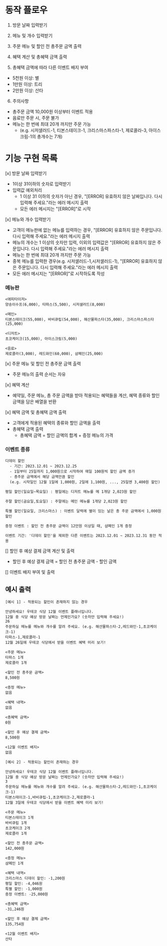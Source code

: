 # 동작 플로우

1. 방문 날짜 입력받기

2. 메뉴 및 개수 입력받기

3. 주문 메뉴 및 할인 전 총주문 금액 출력

4. 혜택 계산 및 총혜택 금액 출력

5. 총혜택 금액에 따라 다른 이벤트 배지 부여

- 5천원 이상: 별
- 1만원 이상: 트리
- 2만원 이상: 산타

6. 주의사항

- 총주문 금액 10,000원 이상부터 이벤트 적용
- 음료만 주문 시, 주문 불가
- 메뉴는 한 번에 최대 20개 까지만 주문 가능
  - (e.g. 시저샐러드-1, 티본스테이크-1, 크리스마스파스타-1, 제로콜라-3, 아이스크림-1의 총개수는 7개)

# 기능 구현 목록

[x] 방문 날짜 입력받기

- 1이상 31이하의 숫자로 입력받기
- 입력값 예외처리
  - 1 이상 31 이하의 숫자가 아닌 경우, "[ERROR] 유효하지 않은 날짜입니다. 다시 입력해 주세요."라는 에러 메시지 출력
  - 모든 에러 메시지는 "[ERROR]"로 시작

[x] 메뉴와 개수 입력받기

- 고객이 메뉴판에 없는 메뉴를 입력하는 경우, "[ERROR] 유효하지 않은 주문입니다. 다시 입력해 주세요."라는 에러 메시지 출력
- 메뉴의 개수는 1 이상의 숫자만 입력, 이외의 입력값은 "[ERROR] 유효하지 않은 주문입니다. 다시 입력해 주세요."라는 에러 메시지 출력
- 메뉴는 한 번에 최대 20개 까지만 주문 가능
- 중복 메뉴를 입력한 경우(e.g. 시저샐러드-1,시저샐러드-1), "[ERROR] 유효하지 않은 주문입니다. 다시 입력해 주세요."라는 에러 메시지 출력
- 모든 에러 메시지는 "[ERROR]"로 시작하도록 작성

### 메뉴판

```
<애피타이저>
양송이수프(6,000), 타파스(5,500), 시저샐러드(8,000)

<메인>
티본스테이크(55,000), 바비큐립(54,000), 해산물파스타(35,000), 크리스마스파스타(25,000)

<디저트>
초코케이크(15,000), 아이스크림(5,000)

<음료>
제로콜라(3,000), 레드와인(60,000), 샴페인(25,000)
```

[x] 주문 메뉴 및 할인 전 총주문 금액 출력

- 주문 메뉴의 출력 순서는 자유

[x] 혜택 계산

- 예약일, 주문 메뉴, 총 주문 금액을 받아 적용되는 혜택들을 계산, 혜택 종류와 할인 금액을 담은 배열을 반환

[x] 혜택 금액 및 총혜택 금액 출력

- 고객에게 적용된 혜택의 종류와 할인 금액을 출력
- 총혜택 금액 출력
  - 총혜택 금액 = 할인 금액의 합계 + 증정 메뉴의 가격

### 이벤트 종류

```
디데이 할인
  - 기간: 2023.12.01 ~ 2023.12.25
  - 1일부터 25일까지 1,000원으로 시작하여 매일 100원씩 할인 금액 증가
  - 총주문 금액에서 해당 금액만큼 할인
  (e.g. 시작일인 12월 1일에 1,000원, 2일에 1,100원, ..., 25일엔 3,400원 할인)

평일 할인(일요일~목요일) : 평일에는 디저트 메뉴를 메 1개당 2,023원 할인

주말 할인(금요일,토요일) : 주말에는 메인 메뉴를 1개당 2,023원 할인

특별 할인(일요일, 크리스마스) : 이벤트 달력에 별이 있는 날은 총 주문 금액에서 1,000원 할인

증정 이벤트 : 할인 전 총주문 금액이 12만원 이상일 때, 샴페인 1개 증정

이벤트 기간: '디데이 할인'을 제외한 다른 이벤트는 2023.12.01 ~ 2023.12.31 동안 적용
```

[] 할인 후 예상 결제 금액 계산 및 출력

- 할인 후 예상 결제 금액 = 할인 전 총주문 금액 - 할인 금액

[] 이벤트 배지 부여 및 출력

## 예시 출력

```
[예시 1] - 적용되는 할인이 존재하지 않는 경우

안녕하세요! 우테코 식당 12월 이벤트 플래너입니다.
12월 중 식당 예상 방문 날짜는 언제인가요? (숫자만 입력해 주세요!)
26
주문하실 메뉴를 메뉴와 개수를 알려 주세요. (e.g. 해산물파스타-2,레드와인-1,초코케이크-1)
타파스-1,제로콜라-1
12월 26일에 우테코 식당에서 받을 이벤트 혜택 미리 보기!

<주문 메뉴>
타파스 1개
제로콜라 1개

<할인 전 총주문 금액>
8,500원

<증정 메뉴>
없음

<혜택 내역>
없음

<총혜택 금액>
0원

<할인 후 예상 결제 금액>
8,500원

<12월 이벤트 배지>
없음
```

```
[예시 2] - 적용되는 할인이 존재하는 경우

안녕하세요! 우테코 식당 12월 이벤트 플래너입니다.
12월 중 식당 예상 방문 날짜는 언제인가요? (숫자만 입력해 주세요!)
3
주문하실 메뉴를 메뉴와 개수를 알려 주세요. (e.g. 해산물파스타-2,레드와인-1,초코케이크-1)
티본스테이크-1,바비큐립-1,초코케이크-2,제로콜라-1
12월 3일에 우테코 식당에서 받을 이벤트 혜택 미리 보기!

<주문 메뉴>
티본스테이크 1개
바비큐립 1개
초코케이크 2개
제로콜라 1개

<할인 전 총주문 금액>
142,000원

<증정 메뉴>
샴페인 1개

<혜택 내역>
크리스마스 디데이 할인: -1,200원
평일 할인: -4,046원
특별 할인: -1,000원
증정 이벤트: -25,000원

<총혜택 금액>
-31,246원

<할인 후 예상 결제 금액>
135,754원

<12월 이벤트 배지>
산타
```
